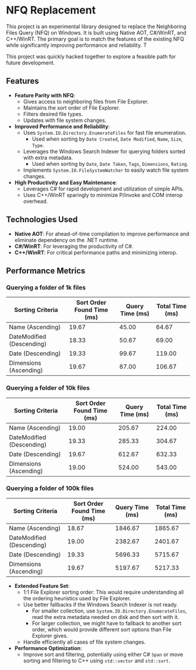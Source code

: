 # NFQ Replacement
 
This project is an experimental library designed to replace the Neighboring Files Query (NFQ) on Windows. It is built using Native AOT, C#/WinRT, and C++/WinRT. The primary goal is to match the features of the existing NFQ while significantly improving performance and reliability. T

This project was quickly hacked together to explore a feasible path for future development.
 
## Features
 
- **Feature Parity with NFQ**:
  - Gives access to neighboring files from File Explorer.
  - Maintains the sort order of File Explorer.
  - Filters desired file types.
  - Updates with file system changes.
- **Improved Performance and Reliability**:
  - Uses `System.IO.Directory.EnumerateFiles` for fast file enumeration.
    - Used when sorting by `Date Created`, `Date Modified`, `Name`, `Size`, `Type`.
  - Leverages the Windows Search Indexer for querying folders sorted with extra metadata.
    - Used when sorting by `Date`, `Date Taken`, `Tags`, `Dimensions`, `Rating`.
  - Implements `System.IO.FileSystemWatcher` to easily watch file system changes.
- **High Productivity and Easy Maintenance**:
  - Leverages C# for rapid development and utilization of simple APIs.
  - Uses C++/WinRT sparingly to minimize P/Invoke and COM interop overhead.

## Technologies Used 
- **Native AOT**: For ahead-of-time compilation to improve performance and eliminate dependency on the .NET runtime.
- **C#/WinRT**: For leveraging the productivity of C#.
- **C++/WinRT**: For critical performance paths and minimizing interop.
 
## Performance Metrics
 
### Querying a folder of 1k files
| Sorting Criteria           | Sort Order Found Time (ms) | Query Time (ms) | Total Time (ms) |
|----------------------------|----------------------------|-----------------|-----------------|
| Name (Ascending)           | 19.67                      | 45.00           | 64.67           |
| DateModified (Descending)  | 18.33                      | 50.67           | 69.00           |
| Date (Descending)          | 19.33                      | 99.67           | 119.00          |
| Dimensions (Ascending)     | 19.67                      | 87.00           | 106.67          |

### Querying a folder of 10k files
| Sorting Criteria           | Sort Order Found Time (ms) | Query Time (ms) | Total Time (ms) |
|----------------------------|----------------------------|-----------------|-----------------|
| Name (Ascending)           | 19.00                      | 205.67          | 224.00          |
| DateModified (Descending)  | 19.33                      | 285.33          | 304.67          |
| Date (Descending)          | 19.67                      | 612.67          | 632.33          |
| Dimensions (Ascending)     | 19.00                      | 524.00          | 543.00          |

### Querying a folder of 100k files
| Sorting Criteria           | Sort Order Found Time (ms) | Query Time (ms) | Total Time (ms) |
|----------------------------|----------------------------|-----------------|-----------------|
| Name (Ascending)           | 18.67                      | 1846.67         | 1865.67         |
| DateModified (Descending)  | 19.00                      | 2382.67         | 2401.67         |
| Date (Descending)          | 19.33                      | 5696.33         | 5715.67         |
| Dimensions (Ascending)     | 19.67                      | 5197.67         | 5217.33         |
 
- **Extended Feature Set**:
  - 1:1 File Explorer sorting order: This would require understanding all the ordering heuristics used by File Explorer.
  - Use better fallbacks if the Windows Search Indexer is not ready.
      - For smaller collection, use `System.IO.Directory.EnumerateFiles`, read the extra metadata needed on disk and then sort with it.
      - For larger collection, we might have to fallback to another sort order, which would provide different sort options than File Explorer gives.
  - Handle efficiently all cases of file system changes.
- **Performance Optimization**:
  - Improve sort and filtering, potentially using either C# `Span` or move sorting and filtering to C++ using `std::vector` and `std::sort`.
